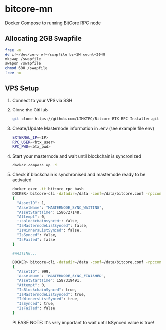 # bitcore-mn
Docker Compose to running BitCore RPC node

## Allocating 2GB Swapfile
```sh
free -m
dd if=/dev/zero of=/swapfile bs=1M count=2048
mkswap /swapfile
swapon /swapfile
chmod 600 /swapfile
free -m
```

## VPS Setup

1. Connect to your VPS via SSH 

2. Clone the GitHub

    ```sh
    git clone https://github.com/LIMXTEC/Bitcore-BTX-RPC-Installer.git
    ```

3. Create/Update Masternode information in .env (see example file env)

    ```sh
    EXTERNAL_IP=<IP>
    RPC_USER=<btx_user>
    RPC_PWD=<btx_pwd>
    ```

4. Start your masternode and wait until blockchain is syncronized

    ```sh
    docker-compose up -d
    ```

5. Check if blockchain is synchronised and masternode ready to be activated

    ```sh
    docker exec -it bitcore_rpc bash
    DOCKER> bitcore-cli -datadir=/data -conf=/data/bitcore.conf -rpcconnect=172.21.0.11 -rpcuser=btx_user -rpcpassword=btx_pwd -rpcport=8556 mnsync status
    {
      "AssetID": 1,
      "AssetName": "MASTERNODE_SYNC_WAITING",
      "AssetStartTime": 1586727148,
      "Attempt": 0,
      "IsBlockchainSynced": false,
      "IsMasternodeListSynced": false,
      "IsWinnersListSynced": false,
      "IsSynced": false,
      "IsFailed": false
    }

    #WAITING...
    
    DOCKER> bitcore-cli -datadir=/data -conf=/data/bitcore.conf -rpcconnect=172.21.0.11 -rpcuser=btx_user -rpcpassword=btx_pwd -rpcport=8556 mnsync status
    {
      "AssetID": 999,
      "AssetName": "MASTERNODE_SYNC_FINISHED",
      "AssetStartTime": 1587319491,
      "Attempt": 0,
      "IsBlockchainSynced": true,
      "IsMasternodeListSynced": true,
      "IsWinnersListSynced": true,
      "IsSynced": true,
      "IsFailed": false
    }
    ```

    PLEASE NOTE: It's very important to wait until IsSynced value is true!

